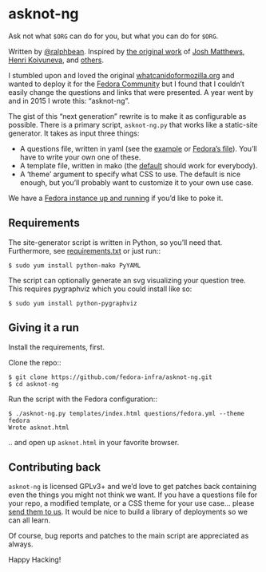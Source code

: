 # asknot-ng

Ask not what `$ORG` can do for you, but what you can do for `$ORG`.

Written by [@ralphbean][threebean].  Inspired by [the original work][wcidfm] of
[Josh Matthews][jdm], [Henri Koivuneva][wham], and [others][asknot-contribs].

I stumbled upon and loved the original [whatcanidoformozilla.org][wcidfm] and
wanted to deploy it for the [Fedora Community][fedora] but I found that I
couldn’t easily change the questions and links that were presented.  A year
went by and in 2015 I wrote this:  “asknot-ng”.

The gist of this “next generation” rewrite is to make it as configurable as
possible.  There is a primary script, ``asknot-ng.py``
that works like a static-site generator.  It takes as input three things:

- A questions file, written in yaml (see the [example][example-questions] or
  [Fedora’s file][fedora-questions]).  You’ll have to write your own one of
  these.
- A template file, written in mako (the [default][default-template] should work
  for everybody).
- A ‘theme’ argument to specify what CSS to use.  The default is nice enough,
  but you’ll probably want to customize it to your own use case.

We have a [Fedora instance up and running][wcidff] if you’d like to poke it.

## Requirements

The site-generator script is written in Python, so you’ll need that.
Furthermore, see [requirements.txt][requirements] or just run::

    $ sudo yum install python-mako PyYAML

The script can optionally generate an svg visualizing your question tree.  This
requires pygraphviz which you could install like so:

    $ sudo yum install python-pygraphviz

## Giving it a run

Install the requirements, first.

Clone the repo::

    $ git clone https://github.com/fedora-infra/asknot-ng.git
    $ cd asknot-ng

Run the script with the Fedora configuration::

    $ ./asknot-ng.py templates/index.html questions/fedora.yml --theme fedora
    Wrote asknot.html

.. and open up `asknot.html` in your favorite browser.

## Contributing back

``asknot-ng`` is licensed GPLv3+ and we’d love to get patches back containing
even the things you might not think we want.  If you have a questions file for
your repo, a modified template, or a CSS theme for your use case... please
[send them to us][patches].  It would be nice to build a library of deployments
so we can all learn.

Of course, bug reports and patches to the main script are appreciated as
always.

Happy Hacking!

[threebean]: http://threebean.org
[fedora]: http://getfedora.org
[example-questions]: https://github.com/fedora-infra/asknot-ng/blob/develop/questions/example.yml
[fedora-questions]: https://github.com/fedora-infra/asknot-ng/blob/develop/questions/fedora.yml
[default-template]: https://github.com/fedora-infra/asknot-ng/blob/develop/templates/index.html
[requirements]: https://github.com/fedora-infra/asknot-ng/blob/develop/requirements.txt
[patches]: https://help.github.com/articles/editing-files-in-another-user-s-repository/
[wcidfm]: http://whatcanidoformozilla.org
[wcidff]: http://whatcanidoforfedora.org
[jdm]: http://www.joshmatthews.net
[wham]: http://wham.fi
[asknot-contribs]: https://github.com/jdm/asknot/contributors
